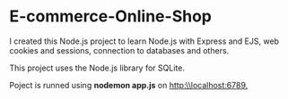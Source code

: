 # E-commerce-Online-Shop

I created this Node.js project to learn Node.js with Express and EJS, web cookies and sessions, connection to databases and others.

This project uses the Node.js library for SQLite.

Poject is runned using **nodemon app.js** on [ http:\\\localhost:6789.](http://localhost:6789/)
